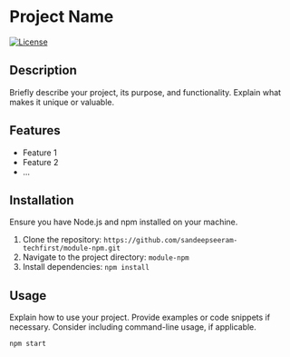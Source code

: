  # Project Name

[![License](https://img.shields.io/badge/license-MIT-blue.svg)](https://opensource.org/licenses/MIT)

## Description

Briefly describe your project, its purpose, and functionality. Explain what makes it unique or valuable.

## Features

- Feature 1
- Feature 2
- ...

## Installation

Ensure you have Node.js and npm installed on your machine.

1. Clone the repository: `https://github.com/sandeepseeram-techfirst/module-npm.git`
2. Navigate to the project directory: `module-npm`
3. Install dependencies: `npm install`

## Usage

Explain how to use your project. Provide examples or code snippets if necessary. Consider including command-line usage, if applicable.

```bash
npm start

